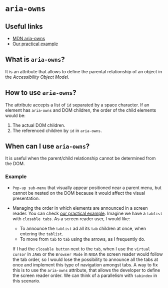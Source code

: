 # `aria-owns`
## Useful links
- [MDN aria-owns](https://developer.mozilla.org/en-US/docs/Web/Accessibility/ARIA/Attributes/aria-owns)
- [Our practical example](https://jesusgonzaleza.github.io/ExampleAriaOwns/)

## What is `aria-owns`?
It is an attribute that allows to define the parental relationship of an object in the *Accessibility Object Model*. 

## How to use `aria-owns`?
The attribute accepts a list of `id` separated by a space character. 
If an element has `aria-owns` and DOM children, the order of the child elements would be:
1. The actual DOM children.
2. The referenced children by `id` in `aria-owns`.

## When can I use `aria-owns`?
It is useful when the parent/child relationship cannot be determined from the DOM.

### Example
* `Pop-up sub-menu` that visually appear positioned near a parent menu, but cannot be nested on the DOM because it would affect the visual presentation.
* Managing the order in which elements are announced in a screen reader. You can check [our practical example](https://jesusgonzaleza.github.io/ExampleAriaOwns/).
  Imagine we have a `tablist` with `closable tabs`. As a screen reader user, I would like:
  - To announce the `tablist` ad all its `tab` children at once, when entering the `tablist`.
  - To move from `tab` to `tab` using the arrows, as I frequently do.

  If I had the `closable button` next to the `tab`, when I use the `virtual cursor` in `JAWS` or the `Browser Mode` in `NVDA` the screen reader would follow the tab order, so I would lose the possibility to announce all the tabs at once and implement this type of navigation amongst tabs.
  A way to fix this is to use the `aria-owns` attribute, that allows the developer to define the screen reader order. We can think of a parallelism with `tabindex` in this scenario.
